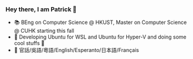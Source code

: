 ### Hey there, I am Patrick 👋

<!--
**patrick330602/patrick330602** is a ✨ _special_ ✨ repository because its `README.md` (this file) appears on your GitHub profile.

Here are some ideas to get you started:

- 🔭 I’m currently working on ...
- 🌱 I’m currently learning ...
- 👯 I’m looking to collaborate on ...
- 🤔 I’m looking for help with ...
- 💬 Ask me about ...
- 📫 How to reach me: ...
- 😄 Pronouns: ...
- ⚡ Fun fact: ...
-->

- 📚 BEng on Computer Science @ HKUST, Master on Computer Science @ CUHK starting this fall
- 🔭 Developing Ubuntu for WSL and Ubuntu for Hyper-V and doing some cool stuffs 🤩
- 💬 官話/吳語/粵語/English/Esperanto/日本語/Français
